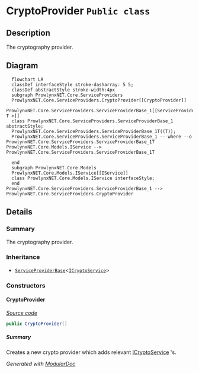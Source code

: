 # CryptoProvider `Public class`

## Description
The cryptography provider.

## Diagram
```mermaid
  flowchart LR
  classDef interfaceStyle stroke-dasharray: 5 5;
  classDef abstractStyle stroke-width:4px
  subgraph ProwlynxNET.Core.ServiceProviders
  ProwlynxNET.Core.ServiceProviders.CryptoProvider[[CryptoProvider]]
  ProwlynxNET.Core.ServiceProviders.ServiceProviderBase_1[[ServiceProviderBase< T >]]
  class ProwlynxNET.Core.ServiceProviders.ServiceProviderBase_1 abstractStyle;
  ProwlynxNET.Core.ServiceProviders.ServiceProviderBase_1T((T));
  ProwlynxNET.Core.ServiceProviders.ServiceProviderBase_1 -- where --o ProwlynxNET.Core.ServiceProviders.ServiceProviderBase_1T
ProwlynxNET.Core.Models.IService --> ProwlynxNET.Core.ServiceProviders.ServiceProviderBase_1T

  end
  subgraph ProwlynxNET.Core.Models
  ProwlynxNET.Core.Models.IService[[IService]]
  class ProwlynxNET.Core.Models.IService interfaceStyle;
  end
ProwlynxNET.Core.ServiceProviders.ServiceProviderBase_1 --> ProwlynxNET.Core.ServiceProviders.CryptoProvider
```

## Details
### Summary
The cryptography provider.

### Inheritance
 - [`ServiceProviderBase`](./ServiceProviderBaseT.md)&lt;[`ICryptoService`](../models/services/ICryptoService.md)&gt;

### Constructors
#### CryptoProvider
[*Source code*](https://github.com///blob//ProwlynxNET.Core/ServiceProviders/CryptoProvider.cs#L19)
```csharp
public CryptoProvider()
```
##### Summary
Creates a new crypto provider which adds relevant [ICryptoService](../models/services/ICryptoService.md) 's.

*Generated with* [*ModularDoc*](https://github.com/hailstorm75/ModularDoc)
